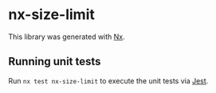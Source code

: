 # nx-size-limit

This library was generated with [Nx](https://nx.dev).




## Running unit tests

Run `nx test nx-size-limit` to execute the unit tests via [Jest](https://jestjs.io).
